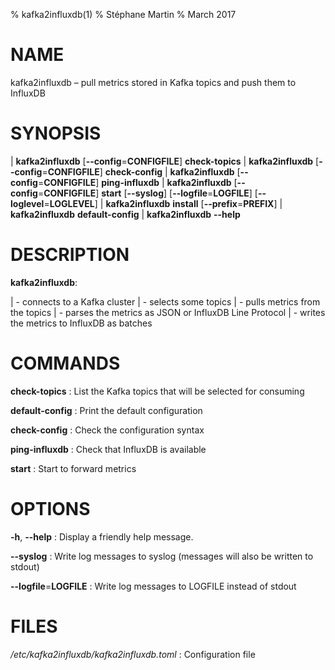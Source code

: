 % kafka2influxdb(1)
% Stéphane Martin
% March 2017

NAME
====

kafka2influxdb – pull metrics stored in Kafka topics and push them to InfluxDB

SYNOPSIS
========

| **kafka2influxdb** [**--config**=**CONFIGFILE**] **check-topics**
| **kafka2influxdb** [**--config**=**CONFIGFILE**] **check-config**
| **kafka2influxdb** [**--config**=**CONFIGFILE**] **ping-influxdb**
| **kafka2influxdb** [**--config**=**CONFIGFILE**] **start** [**--syslog**] [**--logfile**=**LOGFILE**] [**--loglevel**=**LOGLEVEL**]
| **kafka2influxdb** **install** [**--prefix**=**PREFIX**]
| **kafka2influxdb** **default-config**
| **kafka2influxdb** **--help**

DESCRIPTION
===========

**kafka2influxdb**:

| -   connects to a Kafka cluster
| -   selects some topics
| -   pulls metrics from the topics
| -   parses the metrics as JSON or InfluxDB Line Protocol
| -   writes the metrics to InfluxDB as batches

COMMANDS
========

**check-topics**
:   List the Kafka topics that will be selected for consuming

**default-config**
:   Print the default configuration

**check-config**
:   Check the configuration syntax

**ping-influxdb**
:   Check that InfluxDB is available

**start**
:   Start to forward metrics

OPTIONS
=======

**-h**, **--help**
:   Display a friendly help message.

**--syslog**
:   Write log messages to syslog (messages will also be written to stdout)

**--logfile**=**LOGFILE**
:   Write log messages to LOGFILE instead of stdout


FILES
=====

*/etc/kafka2influxdb/kafka2influxdb.toml*
:   Configuration file

